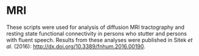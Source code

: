 MRI
==========
These scripts were used for analysis of diffusion MRI tractography and resting state functional connectivity in persons who stutter and persons with fluent speech. Results from these analyses were published in Sitek <i>et al.</i> (2016): http://dx.doi.org/10.3389/fnhum.2016.00190. 
